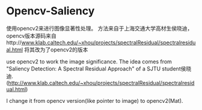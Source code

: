 # Opencv-Saliency

使用opencv2来进行图像显著性处理。
方法来自于上海交通大学高材生侯晓迪，opencv版本源码来自http://www.klab.caltech.edu/~xhou/projects/spectralResidual/spectralresidual.html
将其改为了opencv2的版本

use opencv2 to work the image significance.
The idea comes from "Saliency Detection: A Spectral Residual Approach" of a SJTU student侯晓迪.(http://www.klab.caltech.edu/~xhou/projects/spectralResidual/spectralresidual.html)

I change it from opencv version(like pointer to image) to opencv2(Mat).

